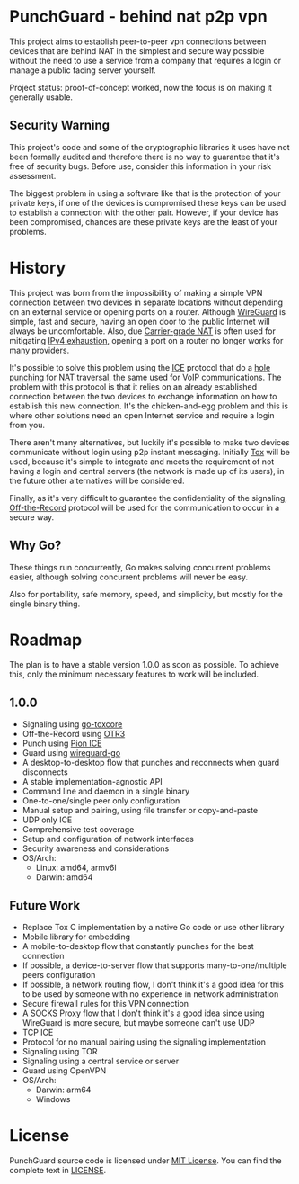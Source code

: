 # PunchGuard - behind nat p2p vpn

This project aims to establish peer-to-peer vpn connections between devices that are behind NAT in the simplest and secure way possible without the need to use a service from a company that requires a login or manage a public facing server yourself.

Project status: proof-of-concept worked, now the focus is on making it generally usable.

## Security Warning

This project's code and some of the cryptographic libraries it uses have not been formally audited and therefore there is no way to guarantee that it's free of security bugs. Before use, consider this information in your risk assessment.

The biggest problem in using a software like that is the protection of your private keys, if one of the devices is compromised these keys can be used to establish a connection with the other pair. However, if your device has been compromised, chances are these private keys are the least of your problems.

# History

This project was born from the impossibility of making a simple VPN connection between two devices in separate locations without depending on an external service or opening ports on a router. Although [WireGuard](https://www.wireguard.com/) is simple, fast and secure, having an open door to the public Internet will always be uncomfortable. Also, due [Carrier-grade NAT](https://en.wikipedia.org/wiki/Carrier-grade_NAT) is often used for mitigating [IPv4 exhaustion](https://en.wikipedia.org/wiki/IPv4_address_exhaustion), opening a port on a router no longer works for many providers.

It's possible to solve this problem using the [ICE](https://en.wikipedia.org/wiki/Interactive_Connectivity_Establishment) protocol that do a [hole punching](https://en.wikipedia.org/wiki/Hole_punching_(networking)) for NAT traversal, the same used for VoIP communications. The problem with this protocol is that it relies on an already established connection between the two devices to exchange information on how to establish this new connection. It's the chicken-and-egg problem and this is where other solutions need an open Internet service and require a login from you.

There aren't many alternatives, but luckily it's possible to make two devices communicate without login using p2p instant messaging. Initially [Tox](https://github.com/TokTok/c-toxcore) will be used, because it's simple to integrate and meets the requirement of not having a login and central servers (the network is made up of its users), in the future other alternatives will be considered.

Finally, as it's very difficult to guarantee the confidentiality of the signaling, [Off-the-Record](https://otr.cypherpunks.ca/Protocol-v3-4.0.0.html) protocol will be used for the communication to occur in a secure way.

## Why Go?

These things run concurrently, Go makes solving concurrent problems easier, although solving concurrent problems will never be easy.

Also for portability, safe memory, speed, and simplicity, but mostly for the single binary thing.

# Roadmap

The plan is to have a stable version 1.0.0 as soon as possible. To achieve this, only the minimum necessary features to work will be included.

## 1.0.0

- Signaling using [go-toxcore](https://github.com/TokTok/go-toxcore-c)
- Off-the-Record using [OTR3](https://github.com/coyim/otr3)
- Punch using [Pion ICE](https://github.com/pion/ice)
- Guard using [wireguard-go](https://git.zx2c4.com/wireguard-go/about/)
- A desktop-to-desktop flow that punches and reconnects when guard disconnects
- A stable implementation-agnostic API
- Command line and daemon in a single binary
- One-to-one/single peer only configuration
- Manual setup and pairing, using file transfer or copy-and-paste
- UDP only ICE
- Comprehensive test coverage
- Setup and configuration of network interfaces
- Security awareness and considerations
- OS/Arch:
  - Linux: amd64, armv6l
  - Darwin: amd64

## Future Work

- Replace Tox C implementation by a native Go code or use other library
- Mobile library for embedding
- A mobile-to-desktop flow that constantly punches for the best connection
- If possible, a device-to-server flow that supports many-to-one/multiple peers configuration
- If possible, a network routing flow, I don't think it's a good idea for this to be used by someone with no experience in network administration
- Secure firewall rules for this VPN connection
- A SOCKS Proxy flow that I don't think it's a good idea since using WireGuard is more secure, but maybe someone can't use UDP
- TCP ICE
- Protocol for no manual pairing using the signaling implementation
- Signaling using TOR
- Signaling using a central service or server
- Guard using OpenVPN
- OS/Arch:
  - Darwin: arm64
  - Windows

# License

PunchGuard source code is licensed under [MIT License](https://opensource.org/licenses/MIT). You can find the complete text in [LICENSE](LICENSE).
